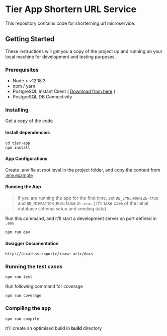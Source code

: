 # Tier App Shortern URL Service
This repository contains code for shorterning url microservice.

## Getting Started
These instructions will get you a copy of the project up and running on your local machine for development and testing purposes.

### Prerequisites
* Node > v12.18.3
* npm / yarn 
* PostgreSQL Instant Client ( [Download from here](https://www.enterprisedb.com/downloads/postgres-postgresql-downloads) )
* PostgreSQL DB Connectivity

### Installing
Get a copy of the code

#### Install dependencies
```
cd tier-app
npm install
```

#### App Configurations
 Create .env fle at root level in the project folder, and copy the content from [.env.example](.env.example)

#### Running the App

> If you are running the app for the first time, set `DB_SYNCHRONIZE`=true and `DB_MIGRATION_RUN`=false in `.env`. ( It'll take care of the initial database schema setup and seeding data)

Run this command, and it'll start a development server on port defined in `.env`
```
npm run dev
```

#### Swagger Documentation
```
http://localhost:<port>/<base-url>/docs
```


### Running the test cases
```
npm run test
```
Run following command for coverage
```
npm run coverage
```


### Compiling the app
```
npm run compile
```
It'll create an optimised build in __build__ directory